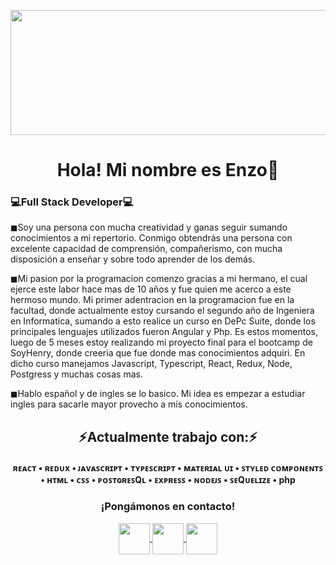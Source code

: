 <p align="center">
  <img height="200" width= "1000" src="http://www.cienciamx.com/images/aic/tecnologia/tics/banner-bad-smells-programacion.jpg" />
</p>

<h1 align="center">Hola! Mi nombre es Enzo🤘</h1>
<h3>💻Full Stack Developer💻</h3>


<div>
<p>
◼Soy una persona con mucha creatividad y ganas seguir sumando conocimientos a mi repertorio. Conmigo obtendrás una persona con excelente capacidad de comprensión, compañerismo, con mucha disposición a enseñar y sobre todo aprender de los demás.
</p>
<p>
◼Mi pasion por la programacion comenzo gracias a mi hermano, el cual ejerce este labor hace mas de 10 años y fue quien me acerco a este hermoso mundo. Mi primer adentracion en la programacion fue en la facultad, donde actualmente estoy cursando el segundo año de Ingeniera en Informatica, sumando a esto realice un curso en DePc Suite, donde los principales lenguajes utilizados fueron Angular y Php. Es estos momentos, luego de 5 meses estoy realizando mi proyecto final para el bootcamp de SoyHenry, donde creeria que fue donde mas conocimientos adquiri. En dicho curso manejamos Javascript, Typescript, React, Redux, Node, Postgress y muchas cosas mas.

◼Hablo español y de ingles se lo basico. Mi idea es empezar a estudiar ingles para sacarle mayor provecho a mis conocimientos.
</p>
</div>

<div align="center">
  <h2> ⚡Actualmente trabajo con:⚡ </h2> 
  <h4 aki> ʀᴇᴀᴄᴛ • ʀᴇᴅᴜx • ᴊᴀᴠᴀꜱᴄʀɪᴘᴛ • ᴛʏᴘᴇꜱᴄʀɪᴘᴛ • ᴍᴀᴛᴇʀɪᴀʟ ᴜɪ • ꜱᴛʏʟᴇᴅ ᴄᴏᴍᴘᴏɴᴇɴᴛꜱ • ʜᴛᴍʟ • ᴄꜱꜱ • ᴘᴏꜱᴛɢʀᴇꜱQʟ • ᴇxᴘʀᴇꜱꜱ • ɴᴏᴅᴇᴊꜱ • ꜱᴇQᴜᴇʟɪᴢᴇ • php </h4>
</div>
  <div align="center"> 
    <h3>¡Pongámonos en contacto!</h3>
     <p>
      <a href="https://www.linkedin.com/in/enzo-derviche/">
        <img align="center" src="https://i.imgur.com/pSEI8t9.png" height="50" width="50" />
      </a>
      <a href="https://www.instagram.com/enzoderviche_/">
        <img align="center" src="https://i.imgur.com/7ibmujg.png" height="50" width="50" />
      </a>
      <a href="mailto:derviche.contact@gmail.com">
        <img align="center" src="https://cdn.worldvectorlogo.com/logos/gmail-icon-2.svg" height="50" width="50" />
      </a>
      <p/>
  </div>
</div>

